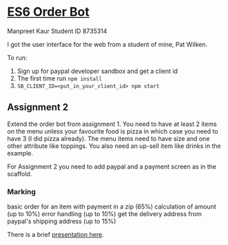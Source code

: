 # <a href="https://github.com/rhildred/ES6OrderBot" target="_blank">ES6 Order Bot</a>

Manpreet Kaur
Student ID 8735314


I got the user interface for the web from a student of mine, Pat Wilken.

To run:

1. Sign up for paypal developer sandbox and get a client id
2. The first time run `npm install`
3. `SB_CLIENT_ID=<put_in_your_client_id> npm start`

## Assignment 2

Extend the order bot from assignment 1. You need to have at least 2 items on the menu unless your favourite food is pizza in which case you need to have 3 (I did pizza already). The menu items need to have size and one other attribute like toppings. You also need an up-sell item like drinks in the example.

For Assignment 2 you need to add paypal and a payment screen as in the scaffold.

### Marking

basic order for an item with payment in a zip (65%)
calculation of amount (up to 10%)
error handling (up to 10%)
get the delivery address from paypal's shipping address (up to 15%)

There is a brief [presentation here](ES6Templates.pdf).